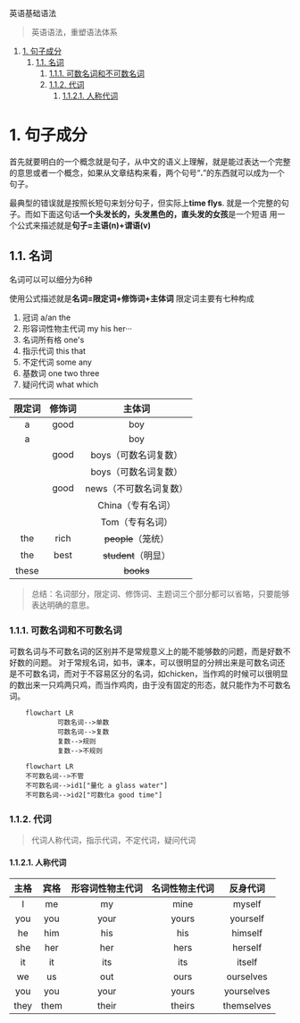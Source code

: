 英语基础语法
> 英语语法，重塑语法体系

1. [1. 句子成分](#1-句子成分)
    1. [1.1. 名词](#11-名词)
        1. [1.1.1. 可数名词和不可数名词](#111-可数名词和不可数名词)
        2. [1.1.2. 代词](#112-代词)
            1. [1.1.2.1. 人称代词](#1121-人称代词)

# 1. 句子成分
首先就要明白的一个概念就是句子，从中文的语义上理解，就是能过表达一个完整的意思或者一个概念，如果从文章结构来看，两个句号“**.**”的东西就可以成为一个句子。

最典型的错误就是按照长短句来划分句子，但实际上**time flys**. 就是一个完整的句子。而如下面这句话**一个头发长的，头发黑色的，直头发的女孩**是一个短语
用一个公式来描述就是**句子=主语(n)+谓语(v)**

## 1.1. 名词
名词可以可以细分为6种

使用公式描述就是**名词=限定词+修饰词+主体词**
限定词主要有七种构成

1. 冠词  a/an the
2. 形容词性物主代词 my his her···
3. 名词所有格  one's
4. 指示代词  this that
5. 不定代词 some any 
6. 基数词 one two three
7. 疑问代词 what which
   
| 限定词 | 修饰词 |         主体词         |
| :----: | :----: | :--------------------: |
|   a    |  good  |          boy           |
|   a    |        |          boy           |
|        |  good  |  boys（可数名词复数）  |
|        |        |  boys（可数名词复数）  |
|        |  good  | news（不可数名词复数） |
|        |        |   China（专有名词）    |
|        |        |    Tom（专有名词）     |
|  the   |  rich  |   ~~people~~（笼统）   |
|  the   |  best  |  ~~student~~（明显）   |
| these  |        |       ~~books~~        |
>总结：名词部分，限定词、修饰词、主题词三个部分都可以省略，只要能够表达明确的意思。

### 1.1.1. 可数名词和不可数名词
可数名词与不可数名词的区别并不是常规意义上的能不能够数的问题，而是好数不好数的问题。
对于常规名词，如书，课本，可以很明显的分辨出来是可数名词还是不可数名词，而对于不容易区分的名词，如chicken，当作鸡的时候可以很明显的数出来一只鸡两只鸡，而当作鸡肉，由于没有固定的形态，就只能作为不可数名词。

```mermaid
    flowchart LR
            可数名词-->单数    
            可数名词-->复数
            复数-->规则
            复数-->不规则   

```
```mermaid
    flowchart LR
    不可数名词-->不管
    不可数名词-->id1["量化 a glass water"]
    不可数名词-->id2["可数化a good time"] 
```
### 1.1.2. 代词
>代词人称代词，指示代词，不定代词，疑问代词

#### 1.1.2.1. 人称代词

| 主格  | 宾格 | 形容词性物主代词 | 名词性物主代词 | 反身代词 |
| :---: |:---:|:---:|:---:|:---:|
|I|me|my|mine|myself|
|you|you|your|yours|yourself|
|he|him|his|his|himself|
|she|her|her|hers|herself|
|it|it|its|its|itself|
|we|us|out|ours|ourselves|
|you|you|your|yours|yourselves|
|they|them|their|theirs|themselves|

